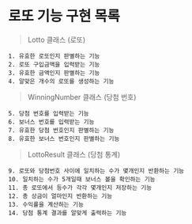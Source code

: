 # 로또 기능 구현 목록

> Lotto 클래스 (로또)

    1. 유효한 로또인지 판별하는 기능
    2. 로또 구입금액을 입력받는 기능
    3. 유효한 금액인지 판별하는 기능
    4. 알맞은 개수의 로또를 생성하는 기능

> WinningNumber 클래스 (당첨 번호)

    5. 당첨 번호를 입력받는 기능
    6. 보너스 번호를 입력받는 기능
    7. 유효한 당첨 번호인지 판별하는 기능
    8. 유효한 보너스 번호인지 판별하는 기능

> LottoResult 클래스 (당첨 통계)

    9. 로또와 당첨번호 사이에 일치하는 수가 몇개인지 반환하는 기능
    10. 일치하는 수가 5개일때 보너스 볼을 확인하는 기능
    11. 총 로또에서 등수가 각각 몇개인지 저장하는 기능
    12. 총 상금이 얼마인지 반환하는 기능
    13. 수익률을 계산하는 기능
    14. 당첨 통계 결과를 알맞게 출력하는 기능

